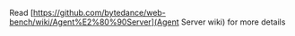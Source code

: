 Read [https://github.com/bytedance/web-bench/wiki/Agent%E2%80%90Server](Agent Server wiki) for more details
